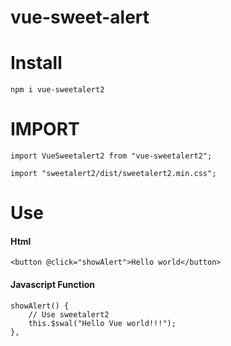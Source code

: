 # vue-sweet-alert

# Install
```
npm i vue-sweetalert2
```
# IMPORT
```
import VueSweetalert2 from "vue-sweetalert2";
```
```
import "sweetalert2/dist/sweetalert2.min.css";
```
# Use
#### Html
```
<button @click="showAlert">Hello world</button>
```
#### Javascript Function 
```
showAlert() {
    // Use sweetalert2
    this.$swal("Hello Vue world!!!");
},
```

